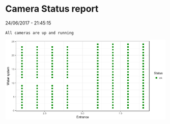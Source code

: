 Camera Status report
================
24/06/2017 - 21:45:15

    All cameras are up and running

![](camreport_files/figure-markdown_github/unnamed-chunk-2-1.png)
